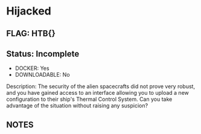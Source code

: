 # Hijacked

## FLAG: HTB{}

## Status: Incomplete

+ DOCKER: Yes
+ DOWNLOADABLE: No

Description: The security of the alien spacecrafts did not prove very robust, and you have gained access to an interface allowing you to upload a new configuration to their ship's Thermal Control System. Can you take advantage of the situation without raising any suspicion?

## NOTES
